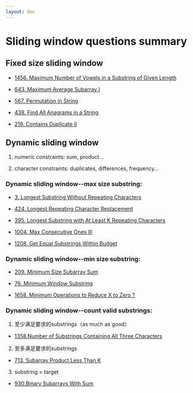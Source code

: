 ```yaml
---
layout: doc
---
```

# Sliding window questions summary

## Fixed size sliding window

- [1456. Maximum Number of Vowels in a Substring of Given Length ](https://leetcode.com/problems/maximum-number-of-vowels-in-a-substring-of-given-length/description/) 

- [643. Maximum Average Subarray I](https://leetcode.com/problems/maximum-average-subarray-i/description/)

- [567. Permutation in String](https://leetcode.com/problems/permutation-in-string/)

- [438. Find All Anagrams in a String](https://leetcode.com/problems/find-all-anagrams-in-a-string/description/)

- [219. Contains Duplicate II](https://leetcode.com/problems/contains-duplicate-ii/description/)

## Dynamic sliding window

1. numeric constraints: sum, product...

2. character constraints: duplicates, differences, frequency...

### Dynamic sliding window--max size substring:

- [3. Longest Substring Without Repeating Characters](https://leetcode.com/problems/longest-substring-without-repeating-characters/description/)

- [424. Longest Repeating Character Replacement](https://leetcode.com/problems/longest-repeating-character-replacement/)

- [395. Longest Substring with At Least K Repeating Characters](https://leetcode.com/problems/longest-substring-with-at-least-k-repeating-characters/)

- [1004. Max Consecutive Ones III](https://leetcode.com/problems/max-consecutive-ones-iii/)

- [1208. Get Equal Substrings Within Budget](https://leetcode.com/problems/get-equal-substrings-within-budget/)

### Dynamic sliding window--min size substring:

- [209. Minimum Size Subarray Sum](https://leetcode.com/problems/minimum-size-subarray-sum/description/)

- [76. Minimum Window Substring](https://leetcode.com/problems/minimum-window-substring/description/)

- [1658. Minimum Operations to Reduce X to Zero ?](https://leetcode.com/problems/minimum-operations-to-reduce-x-to-zero/description/) 


### Dynamic sliding window--count valid substrings:

1. 至少满足要求的substrings（as much as good）

- [1358.Number of Substrings Containing All Three Characters](https://leetcode.com/problems/number-of-substrings-containing-all-three-characters/)

2. 至多满足要求的substrings 

- [713. Subarray Product Less Than K](https://leetcode.com/problems/subarray-product-less-than-k/description/)

3. substring = target
- [930.Binary Subarrays With Sum](https://leetcode.com/problems/binary-subarrays-with-sum/description/)

